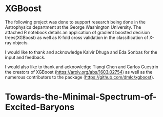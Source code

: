 # XGBoost

The following project was done to support research being done in the Astrophysics department at the George Washington University.
The attached R notebook details an application of gradient boosted decision trees(XGBoost) as well as K-fold cross validation in the classification of X-ray objects.

I would like to thank and acknowledge Kalvir Dhuga and Eda Sonbas for the input and feedback.

I would also like to thank and acknowledge Tianqi Chen and Carlos Guestrin the creators of XGBoost (https://arxiv.org/abs/1603.02754) as well as the numerous contributors to the package (https://github.com/dmlc/xgboost).

# Towards-the-Minimal-Spectrum-of-Excited-Baryons
